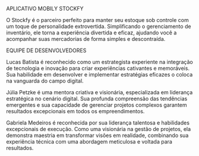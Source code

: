 APLICATIVO MOBILY STOCKFY

 O Stockfy é o parceiro perfeito para manter seu estoque sob controle com um toque de personalidade extrovertida. Simplificando o gerenciamento de inventário, ele torna a experiência divertida e eficaz, ajudando você a acompanhar suas mercadorias de forma simples e descontraída.

EQUIPE DE DESENVOLVEDORES 

Lucas Batista é reconhecido como um estrategista experiente na integração de tecnologia e inovação para criar experiências cativantes e memoráveis. Sua habilidade em desenvolver e implementar estratégias eficazes o coloca na vanguarda do campo digital.

Júlia Petzke é uma mentora criativa e visionária, especializada em liderança estratégica no cenário digital. Sua profunda compreensão das tendências emergentes e sua capacidade de gerenciar projetos complexos garantem resultados excepcionais em todos os empreendimentos.

Gabriela Medeiros é reconhecida por sua liderança talentosa e habilidades excepcionais de execução. Como uma visionária na gestão de projetos, ela demonstra maestria em transformar visões em realidade, combinando sua experiência técnica com uma abordagem meticulosa e voltada para resultados.

